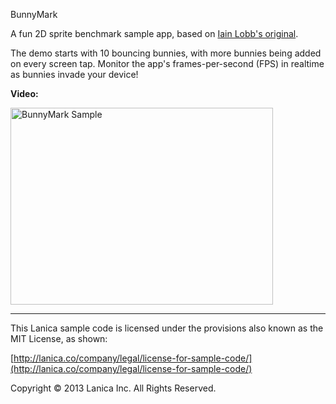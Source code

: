 BunnyMark

A fun 2D sprite benchmark sample app, based on [Iain Lobb's original](http://blog.iainlobb.com/2010/11/display-list-vs-blitting-results.html).

The demo starts with 10 bouncing bunnies, with more bunnies being added on every screen tap. Monitor the app's frames-per-second (FPS) in realtime as bunnies invade your device!

**Video:**

<a href="http://www.youtube.com/watch?feature=player_embedded&v=ccUJ9ctfknk
" target="_blank"><img src="http://img.youtube.com/vi/ccUJ9ctfknk/0.jpg" 
alt="BunnyMark Sample" width="420" height="315" border="0" /></a>


----------------------------------
This Lanica sample code is licensed under the provisions also known as the MIT License, as shown:

[http://lanica.co/company/legal/license-for-sample-code/](http://lanica.co/company/legal/license-for-sample-code/)

Copyright © 2013 Lanica Inc. All Rights Reserved.
